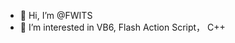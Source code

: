 - 👋 Hi, I’m @FWITS
- 👀 I’m interested in VB6, Flash Action Script， C++

<!---
FWITS/FWITS is a ✨ special ✨ repository because its `README.md` (this file) appears on your GitHub profile.
You can click the Preview link to take a look at your changes.
--->
